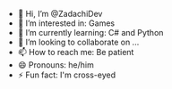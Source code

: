 - 👋 Hi, I’m @ZadachiDev
- 👀 I’m interested in: Games
- 🌱 I’m currently learning: C# and Python
- 💞️ I’m looking to collaborate on ...
- 📫 How to reach me: Be patient
- 😄 Pronouns: he/him
- ⚡ Fun fact: I'm cross-eyed



<!---
ZadachiDev/ZadachiDev is a ✨ special ✨ repository because its `README.md` (this file) appears on your GitHub profile.
You can click the Preview link to take a look at your changes.
--->
